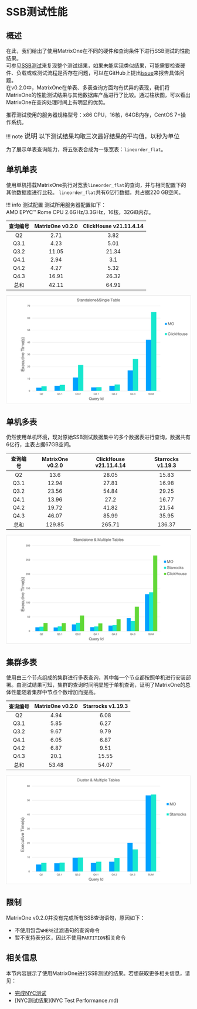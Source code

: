 # **SSB测试性能**

## **概述**
在此，我们给出了使用MatrixOne在不同的硬件和查询条件下进行SSB测试的性能结果。  
可参见[SSB测试](../Get-Started/Tutorial/SSB-test-with-matrixone.md)来复现整个测试结果，如果未能实现类似结果，可能需要检查硬件、负载或或测试流程是否存在问题，可以在GitHub上提出[issue](https://github.com/matrixorigin/matrixone/issues/new/choose)来报告具体问题。  
在v0.2.0中，MatrixOne在单表、多表查询方面均有优异的表现，我们将MatrixOne的性能测试结果与其他数据库产品进行了比较。通过柱状图，可以看出MatrixOne在查询处理时间上有明显的优势。

推荐测试使用的服务器规格型号：x86 CPU，16核，64GB内存，CentOS 7+操作系统。


!!! note  <font size=4>说明</font>
    <font size=3>以下测试结果均取三次最好结果的平均值，以秒为单位</font>  


为了展示单表查询能力，将五张表合成为一张宽表：`lineorder_flat`。

## **单机单表**
使用单机搭载MatrixOne执行对宽表`lineorder_flat`的查询，并与相同配置下的其他数据库进行比较。
`lineorder_flat`共有6亿行数据，共占据220 GB空间。  

!!! info 测试配置
    测试所用服务器配置如下：  
    AMD EPYC™ Rome CPU 2.6GHz/3.3GHz，16核，32GiB内存。


|  查询编号  | MatrixOne v0.2.0  |  ClickHouse v21.11.4.14 
|  :----:  | :----:  |  :----:  
| Q2  | 2.71 |3.82 	
| Q3.1 | 4.23|5.01 
| Q3.2  | 11.05|21.34
| Q4.1  | 2.94|3.1
| Q4.2  | 4.27|5.32
| Q4.3  | 16.91|26.32
| 总和  | 42.11|64.91

![柱状图](https://github.com/matrixorigin/artwork/blob/main/docs/overview/SSB_standalone_single.png?raw=true)

## **单机多表**
仍然使用单机环境，现对原始SSB测试数据集中的多个数据表进行查询，数据共有6亿行，主表占据67GB空间。

|  查询编号  | MatrixOne v0.2.0   |  ClickHouse v21.11.4.14| Starrocks v1.19.3
|  :----:  | :----:  |  :----:  |:----:
| Q2  | 13.6|28.05 |15.83	
| Q3.1 | 12.94|27.81 |16.98
| Q3.2  | 23.56|54.84 |29.25
| Q4.1  | 13.96|27.2 |16.77
| Q4.2  | 19.72|41.82|21.54
| Q4.3  | 46.07|85.99|35.95
| 总和  | 129.85|265.71|136.37

![柱状图](https://github.com/matrixorigin/artwork/blob/main/docs/overview/SSB_standalone_multi.png?raw=true)
## **集群多表**
使用由三个节点组成的集群进行多表查询，其中每一个节点都按照单机进行安装部署。由测试结果可知，集群的查询时间明显短于单机查询，证明了MatrixOne的总体性能随着集群中节点个数增加而提高。

|  查询编号  | MatrixOne v0.2.0  |  Starrocks v1.19.3
|  :----:  | :----:  |  :----:  
| Q2 | 4.94 |6.08 	
| Q3.1 | 5.85|6.27 
| Q3.2  | 9.67|9.79
| Q4.1  | 6.05|6.87
| Q4.2  | 6.87|9.51
| Q4.3  | 20.1|15.55
| 总和  | 53.48|54.07

![柱状图](https://github.com/matrixorigin/artwork/blob/main/docs/overview/SSB_cluster_multi.png?raw=true)

## **限制**

MatrixOne v0.2.0并没有完成所有SSB查询语句，原因如下：

* 不使用包含`WHERE`过滤语句的查询命令
* 暂不支持表分区，因此不使用`PARTITION`相关命令

## **相关信息**

本节内容展示了使用MatrixOne进行SSB测试的结果。若想获取更多相关信息，请见：  
* [完成NYC测试](../Get-Started/Tutorial/NYC-test-with-matrixone.md)  
* [NYC测试结果](NYC Test Performance.md)
